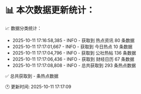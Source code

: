 📊 本次数据更新统计：
==========================

📈 数据分类统计：
- 2025-10-11 17:16:58,385 - INFO - 获取到 热点资讯 80 条数据
- 2025-10-11 17:17:01,667 - INFO - 获取到 今日热点 10 条数据
- 2025-10-11 17:17:04,796 - INFO - 获取到 公社热帖 136 条数据
- 2025-10-11 17:17:06,436 - INFO - 获取到 财经日历 67 条数据
- 2025-10-11 17:17:08,808 - INFO - 总共获取到 293 条热点数据

✅ 总共获取到 - 条热点数据

🕐 更新时间: 2025-10-11 17:17:09
